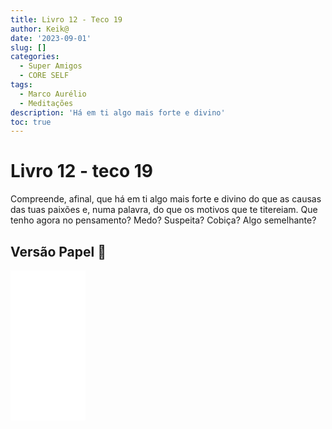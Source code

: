 ```yaml
---
title: Livro 12 - Teco 19
author: Keik@
date: '2023-09-01'
slug: []
categories:
  - Super Amigos
  - CORE SELF
tags:
  - Marco Aurélio
  - Meditações
description: 'Há em ti algo mais forte e divino'
toc: true
---
```


# Livro 12 - teco 19

Compreende, afinal, que há em ti algo mais forte e divino do que as causas das tuas paixões e, numa palavra, do que os motivos que te titereiam.
Que tenho agora no pensamento? Medo? Suspeita? Cobiça? Algo semelhante?


## Versão Papel :book:
<iframe style="width:120px;height:240px;" marginwidth="0" marginheight="0" scrolling="no" frameborder="0" src="//ws-na.amazon-adsystem.com/widgets/q?ServiceVersion=20070822&OneJS=1&Operation=GetAdHtml&MarketPlace=BR&source=ss&ref=as_ss_li_til&ad_type=product_link&tracking_id=mundodekeika-20&language=pt_BR&marketplace=amazon&region=BR&placement=B092FVY4BB&asins=B092FVY4BB&linkId=37c5ec14221f61f811029aa88b520891&show_border=true&link_opens_in_new_window=true"></iframe>